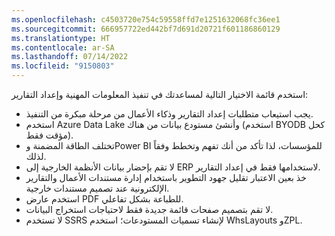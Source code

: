 ```yaml
---
ms.openlocfilehash: c4503720e754c59558ffd7e1251632068fc36ee1
ms.sourcegitcommit: 666957722ed442bf7d691d20721f601186860129
ms.translationtype: HT
ms.contentlocale: ar-SA
ms.lasthandoff: 07/14/2022
ms.locfileid: "9150803"
---
```

استخدم قائمة الاختيار التالية لمساعدتك في تنفيذ المعلومات المهنية وإعداد التقارير:
- يجب استيعاب متطلبات إعداد التقارير وذكاء الأعمال من مرحلة مبكرة من التنفيذ.
- استخدم Azure Data Lake وأنشئ مستودع بيانات من هناك (استخدم BYODB كحل مؤقت فقط).
- تختلف الطاقة المضمنة وPower BI للمؤسسات، لذا تأكد من أنك تفهم وتخطط وفقاً لذلك.
- لا تقم بإحضار بيانات الأنظمة الخارجية إلى ERP لاستخدامها فقط في إعداد التقارير.
- خذ بعين الاعتبار تقليل جهود التطوير باستخدام إدارة مستندات الأعمال والتقارير الإلكترونية عند تصميم مستندات خارجية.
- استخدم عارض PDF للطباعة بشكل تفاعلي.
- لا تقم بتصميم صفحات قائمة جديدة فقط لاحتياجات استخراج البيانات.
- لا تستخدم SSRS لإنشاء تسميات المستودعات؛ استخدم WhsLayouts وZPL.
